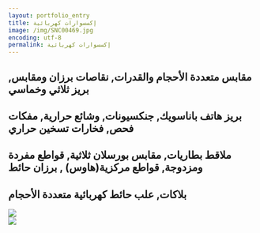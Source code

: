 ```yaml
---
layout: portfolio_entry
title: إكسسوارات كهربائية
image: /img/SNC00469.jpg
encoding: utf-8
permalink: إكسسوارات كهربائية
---
```

## مقابس متعددة الأحجام والقدرات, نقاصات برزان ومقابس, بريز ثلاثي وخماسي
## بريز هاتف باناسويك, جنكسيونات, وشائع حرارية, مفكات فحص, فخارات تسخين حراري
## ملاقط بطاريات, مقابس بورسلان ثلاثية, قواطع مفردة ومزدوجة, قواطع مركزية(هاوس) , برزان حائط
## بلاكات, علب حائط كهربائية متعددة الأحجام

<img src="{{ site.baseurl }}/img/SNC00453.jpg" align="middle" />
<br />
<img src="{{ site.baseurl }}/img/SNC00454.jpg" align="middle" />